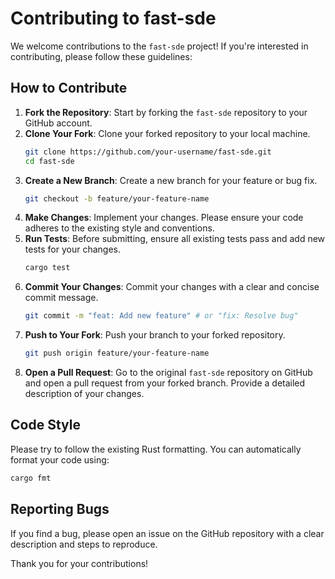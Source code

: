 # Contributing to fast-sde

We welcome contributions to the `fast-sde` project! If you're interested in contributing, please follow these guidelines:

## How to Contribute

1.  **Fork the Repository**: Start by forking the `fast-sde` repository to your GitHub account.
2.  **Clone Your Fork**: Clone your forked repository to your local machine.
    ```bash
    git clone https://github.com/your-username/fast-sde.git
    cd fast-sde
    ```
3.  **Create a New Branch**: Create a new branch for your feature or bug fix.
    ```bash
    git checkout -b feature/your-feature-name
    ```
4.  **Make Changes**: Implement your changes. Please ensure your code adheres to the existing style and conventions.
5.  **Run Tests**: Before submitting, ensure all existing tests pass and add new tests for your changes.
    ```bash
    cargo test
    ```
6.  **Commit Your Changes**: Commit your changes with a clear and concise commit message.
    ```bash
    git commit -m "feat: Add new feature" # or "fix: Resolve bug"
    ```
7.  **Push to Your Fork**: Push your branch to your forked repository.
    ```bash
    git push origin feature/your-feature-name
    ```
8.  **Open a Pull Request**: Go to the original `fast-sde` repository on GitHub and open a pull request from your forked branch. Provide a detailed description of your changes.

## Code Style

Please try to follow the existing Rust formatting. You can automatically format your code using:

```bash
cargo fmt
```

## Reporting Bugs

If you find a bug, please open an issue on the GitHub repository with a clear description and steps to reproduce.

Thank you for your contributions!

